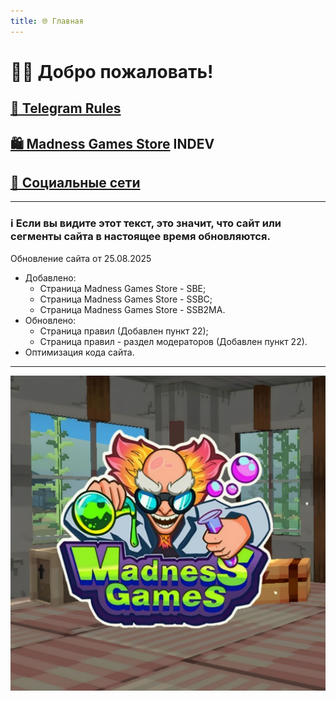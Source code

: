 ```yaml
---
title: 🌐 Главная
---
```


# 👋🏻 Добро пожаловать!

## [📜 Telegram Rules](./TGRules.md)
## [🛍️ Madness Games Store](./MGSMain.md) INDEV
## [🔗 Социальные сети](./links.md)

- - - - -

### ℹ️ Если вы видите этот текст, это значит, что сайт или сегменты сайта в настоящее время обновляются. 

Обновление сайта от 25.08.2025

 - Добавлено:
   - Страница Madness Games Store - SBE;
   - Страница Madness Games Store - SSBC;
   - Страница Madness Games Store - SSB2MA.
 - Обновлено:
   - Страница правил (Добавлен пункт 22);
   - Страница правил - раздел модераторов (Добавлен пункт 22).
 - Оптимизация кода сайта.

- - - - -

![MGSlogo](https://github.com/GamzeeChert/gamzeechert.github.io/blob/main/_madnessgamesstore%2F_pictures%2FMGSlogo.jpg?raw=true)